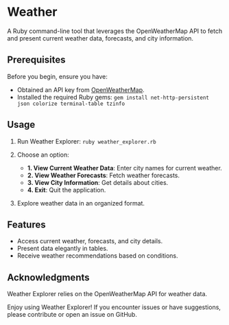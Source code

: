 # Weather

A Ruby command-line tool that leverages the OpenWeatherMap API to fetch and present current weather data, forecasts, and city information.

## Prerequisites

Before you begin, ensure you have:

- Obtained an API key from [OpenWeatherMap](https://openweathermap.org/).
- Installed the required Ruby gems: `gem install net-http-persistent json colorize terminal-table tzinfo`

## Usage

1. Run Weather Explorer: `ruby weather_explorer.rb`

2. Choose an option:
   - **1. View Current Weather Data**: Enter city names for current weather.
   - **2. View Weather Forecasts**: Fetch weather forecasts.
   - **3. View City Information**: Get details about cities.
   - **4. Exit**: Quit the application.

3. Explore weather data in an organized format.

## Features

- Access current weather, forecasts, and city details.
- Present data elegantly in tables.
- Receive weather recommendations based on conditions.

## Acknowledgments

Weather Explorer relies on the OpenWeatherMap API for weather data.

Enjoy using Weather Explorer! If you encounter issues or have suggestions, please contribute or open an issue on GitHub.
